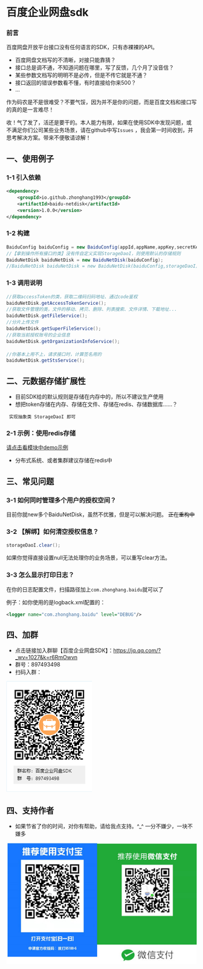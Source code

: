 # 百度企业网盘sdk

### 前言
百度网盘开放平台接口没有任何语言的SDK，只有赤裸裸的API。
- 百度网盘文档写的不清晰，对接只能靠猜？
- 接口总是调不通，不知道问题在哪里，写了反馈，几个月了没音信？
- 某些参数文档写的明明不是必传，但是不传它就是不通？
- 接口返回的错误参数看不懂，有时直接给你来500？
- ...

作为码农是不是很难受？不要气馁，因为并不是你的问题，而是百度文档和接口写的真的是一言难尽！

收！气了发了，活还是要干的。本人能力有限，如果在使用SDK中发现问题，或不满足你们公司某些业务场景，请在github中写`Issues` ，我会第一时间收到，并思考解决方案。带来不便敬请谅解！

## 一、使用例子

### 1-1 引入依赖

```xml
<dependency>
    <groupId>io.github.zhonghang1993</groupId>
    <artifactId>baidu-netdisk</artifactId>
    <version>1.0.0</version>
</dependency>
```

### 1-2 构建

```java
BaiduConfig baiduConfig = new BaiduConfig(appId,appName,appKey,secretKey,singKey,redirectUri,filePrefix,unit);
//【拿到操作所有接口的类】没有传自定义实现StorageDaoI，则使用默认的存储规则
BaiduNetDisk baiduNetDisk = new BaiduNetDisk(baiduConfig);
//BaiduNetDisk baiduNetDisk = new BaiduNetDisk(baiduConfig,storageDaoI);
```

### 1-3 调用说明

```java
//获取accessToken的类，获取二维码扫码地址、通过code鉴权
baiduNetDisk.getAccessTokenService();
//获取文件管理的类，文件的移动、拷贝、删除、列表搜索、文件详情、下载地址...
baiduNetDisk.getFileService();
//分片上传文件
baiduNetDisk.getSuperFileService();
//获取当前授权账号的企业信息
baiduNetDisk.getOrganizationInfoService();

//你基本上用不上，请求接口时，计算签名用的
baiduNetDisk.getStsService();
```

## 二、元数据存储扩展性
- 目前SDK给的默认规则是存储在内存中的，所以不建议生产使用
- 想把token存储在内存、存储在文件、存储在redis、存储数据库......？

` 实现抽象类 StorageDaoI 即可`

### 2-1 示例：使用redis存储

[请点击看模块中demo示例](demo.md)

- 分布式系统、或者集群建议存储在redis中

## 三、常见问题

### 3-1 如何同时管理多个用户的授权空间？

目前你就new多个BaiduNetDisk，虽然不优雅，但是可以解决问题。 ~~正在重构中~~

### 3-2 【解绑】如何清空授权信息？

```java
storageDaoI.clear();
```
如果你觉得直接设置null无法处理你的业务场景，可以重写clear方法。

### 3-3 怎么显示打印日志？

在你的日志配置文件，扫描路径加上`com.zhonghang.baidu`就可以了

例子：如你使用的是logback.xml配置的：
```xml
<logger name="com.zhonghang.baidu" level="DEBUG"/>
```

## 四、加群

- 点击链接加入群聊【百度企业网盘SDK】：https://jq.qq.com/?_wv=1027&k=r6RmOwvn
- 群号：897493498
- 扫码入群：

![avatar](group.png)

## 四、支持作者
- 如果节省了你的时间，对你有帮助，请给我点支持。^_^ 一分不嫌少，一块不嫌多

![avatar](code.jpg)
